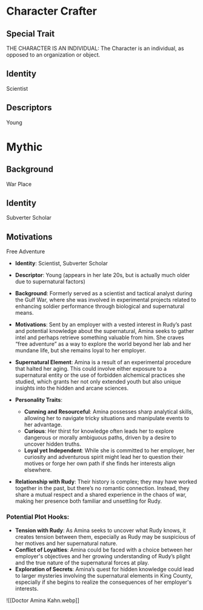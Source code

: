 # Character Crafter
## Special Trait
THE CHARACTER IS AN INDIVIDUAL: The Character is an individual, as opposed to an organization or object.

## Identity
Scientist

## Descriptors
Young

# Mythic
## Background
War Place

## Identity
Subverter Scholar

## Motivations
Free Adventure



- **Identity**: Scientist, Subverter Scholar
    
- **Descriptor**: Young (appears in her late 20s, but is actually much older due to supernatural factors)
    
- **Background**: Formerly served as a scientist and tactical analyst during the Gulf War, where she was involved in experimental projects related to enhancing soldier performance through biological and supernatural means.
    
- **Motivations**: Sent by an employer with a vested interest in Rudy’s past and potential knowledge about the supernatural, Amina seeks to gather intel and perhaps retrieve something valuable from him. She craves “free adventure” as a way to explore the world beyond her lab and her mundane life, but she remains loyal to her employer.
    
- **Supernatural Element**: Amina is a result of an experimental procedure that halted her aging. This could involve either exposure to a supernatural entity or the use of forbidden alchemical practices she studied, which grants her not only extended youth but also unique insights into the hidden and arcane sciences.
    
- **Personality Traits**:
    
    - **Cunning and Resourceful**: Amina possesses sharp analytical skills, allowing her to navigate tricky situations and manipulate events to her advantage.
    - **Curious**: Her thirst for knowledge often leads her to explore dangerous or morally ambiguous paths, driven by a desire to uncover hidden truths.
    - **Loyal yet Independent**: While she is committed to her employer, her curiosity and adventurous spirit might lead her to question their motives or forge her own path if she finds her interests align elsewhere.
- **Relationship with Rudy**: Their history is complex; they may have worked together in the past, but there’s no romantic connection. Instead, they share a mutual respect and a shared experience in the chaos of war, making her presence both familiar and unsettling for Rudy.
    

### Potential Plot Hooks:

- **Tension with Rudy**: As Amina seeks to uncover what Rudy knows, it creates tension between them, especially as Rudy may be suspicious of her motives and her supernatural nature.
- **Conflict of Loyalties**: Amina could be faced with a choice between her employer's objectives and her growing understanding of Rudy’s plight and the true nature of the supernatural forces at play.
- **Exploration of Secrets**: Amina’s quest for hidden knowledge could lead to larger mysteries involving the supernatural elements in King County, especially if she begins to realize the consequences of her employer's interests.

![[Doctor Amina Kahn.webp]]